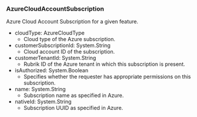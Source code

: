 ### AzureCloudAccountSubscription
Azure Cloud Account Subscription for a given feature.

- cloudType: AzureCloudType
  - Cloud type of the Azure subscription.
- customerSubscriptionId: System.String
  - Cloud account ID of the subscription.
- customerTenantId: System.String
  - Rubrik ID of the Azure tenant in which this subscription is present.
- isAuthorized: System.Boolean
  - Specifies whether the requester has appropriate permissions on this subscription.
- name: System.String
  - Subscription name as specified in Azure.
- nativeId: System.String
  - Subscription UUID as specified in Azure.
